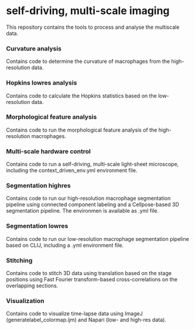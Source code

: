 # self-driving, multi-scale imaging
This repository contains the tools to process and analyse the multiscale data.

### Curvature analysis
Contains code to determine the curvature of macrophages from the high-resolution data.

### Hopkins lowres analysis
Contains code to calculate the Hopkins statistics based on the low-resolution data.

### Morphological feature analysis
Contains code to run the morphological feature analysis of the high-resolution macrophages.

### Multi-scale hardware control
Contains code to run a self-driving, multi-scale light-sheet microscope, including the context_driven_env.yml environment file.

### Segmentation highres
Contains code to run our high-resolution macrophage segmentation pipeline using connected component labeling and a Cellpose-based 3D segmentation pipeline. The environmen is available as .yml file.

### Segmentation lowres
Contains code to run our low-resolution macrophage segmentation pipeline based on CLIJ, including a .yml environment file. 

### Stitching
Contains code to stitch 3D data using translation based on the stage positions using Fast Fourier transform-based cross-correlations on the overlapping sections.

### Visualization
Contains code to visualize time-lapse data using ImageJ (generatelabel_colormap.ijm) and Napari (low- and high-res data).
